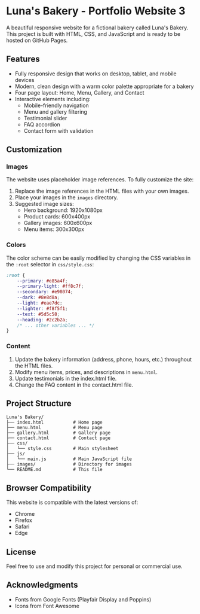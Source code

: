 # Luna's Bakery - Portfolio Website 3

A beautiful responsive website for a fictional bakery called Luna's Bakery. This project is built with HTML, CSS, and JavaScript and is ready to be hosted on GitHub Pages.

## Features

- Fully responsive design that works on desktop, tablet, and mobile devices
- Modern, clean design with a warm color palette appropriate for a bakery
- Four page layout: Home, Menu, Gallery, and Contact
- Interactive elements including:
  - Mobile-friendly navigation
  - Menu and gallery filtering
  - Testimonial slider
  - FAQ accordion
  - Contact form with validation

## Customization

### Images

The website uses placeholder image references. To fully customize the site:

1. Replace the image references in the HTML files with your own images.
2. Place your images in the `images` directory.
3. Suggested image sizes:
   - Hero background: 1920x1080px
   - Product cards: 600x400px
   - Gallery images: 600x600px
   - Menu items: 300x300px

### Colors

The color scheme can be easily modified by changing the CSS variables in the `:root` selector in `css/style.css`:

```css
:root {
    --primary: #e85a4f;
    --primary-light: #ff8c7f;
    --secondary: #e98074;
    --dark: #8e8d8a;
    --light: #eae7dc;
    --lighter: #f8f5f1;
    --text: #5d5c58;
    --heading: #2c2b2a;
    /* ... other variables ... */
}
```

### Content

1. Update the bakery information (address, phone, hours, etc.) throughout the HTML files.
2. Modify menu items, prices, and descriptions in `menu.html`.
3. Update testimonials in the index.html file.
4. Change the FAQ content in the contact.html file.

## Project Structure

```
Luna's Bakery/
├── index.html           # Home page
├── menu.html            # Menu page
├── gallery.html         # Gallery page
├── contact.html         # Contact page
├── css/
│   └── style.css        # Main stylesheet
├── js/
│   └── main.js          # Main JavaScript file
├── images/              # Directory for images
└── README.md            # This file
```

## Browser Compatibility

This website is compatible with the latest versions of:
- Chrome
- Firefox
- Safari
- Edge

## License

Feel free to use and modify this project for personal or commercial use.

## Acknowledgments

- Fonts from Google Fonts (Playfair Display and Poppins)
- Icons from Font Awesome 
